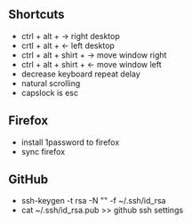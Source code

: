 ## Shortcuts

* ctrl + alt + -> right desktop
* crtl + alt + <- left desktop
* ctrl + alt + shirt + -> move window right
* ctrl + alt + shirt + <- move window left
* decrease keyboard repeat delay
* natural scrolling
* capslock is esc

## Firefox

* install 1password to firefox
* sync firefox

## GitHub

* ssh-keygen -t rsa -N "" -f ~/.ssh/id_rsa
* cat ~/.ssh/id_rsa.pub >> github ssh settings
